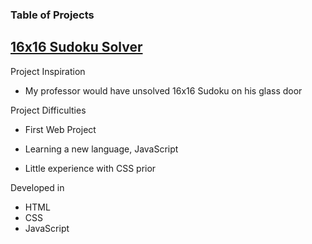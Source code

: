 ### Table of Projects

## [16x16 Sudoku Solver](https://steven-phun.github.io/Steven-Phun/16x16-Sudoku-Solver)

Project Inspiration 

- My professor would have unsolved 16x16 Sudoku on his glass door

Project Difficulties

- First Web Project 

- Learning a new language, JavaScript

- Little experience with CSS prior 

Developed in

- HTML
- CSS
- JavaScript


